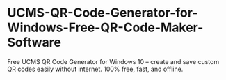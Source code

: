 # UCMS-QR-Code-Generator-for-Windows-Free-QR-Code-Maker-Software
Free UCMS QR Code Generator for Windows 10 – create and save custom QR codes easily without internet. 100% free, fast, and offline.
